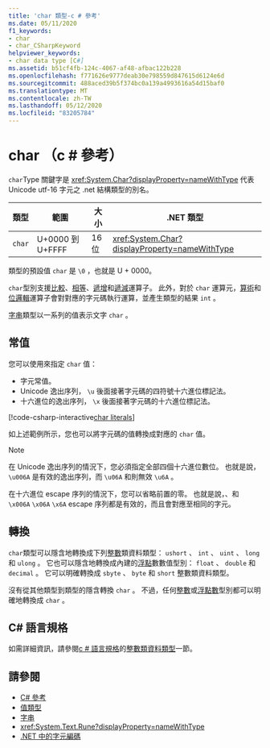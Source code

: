 ```yaml
---
title: 'char 類型-c # 參考'
ms.date: 05/11/2020
f1_keywords:
- char
- char_CSharpKeyword
helpviewer_keywords:
- char data type [C#]
ms.assetid: b51cf4fb-124c-4067-af48-afbac122b228
ms.openlocfilehash: f771626e9777deab30e798559d847615d6124e6d
ms.sourcegitcommit: 488aced39b5f374bc0a139a4993616a54d15baf0
ms.translationtype: MT
ms.contentlocale: zh-TW
ms.lasthandoff: 05/12/2020
ms.locfileid: "83205784"
---
```

# <a name="char-c-reference"></a>char （c # 參考）

`char`Type 關鍵字是 <xref:System.Char?displayProperty=nameWithType> 代表 Unicode utf-16 字元之 .net 結構類型的別名。

|類型|範圍|大小|.NET 類型|
|----------|-----------|----------|-------------------------|
|`char`|U+0000 到 U+FFFF|16位|<xref:System.Char?displayProperty=nameWithType>|

類型的預設值 `char` 是 `\0` ，也就是 U + 0000。

`char`型別支援[比較](../operators/comparison-operators.md)、[相等](../operators/equality-operators.md)、[遞增](../operators/arithmetic-operators.md#increment-operator-)和[遞減](../operators/arithmetic-operators.md#decrement-operator---)運算子。 此外，對於 `char` 運算元，[算術](../operators/arithmetic-operators.md)和[位邏輯](../operators/bitwise-and-shift-operators.md)運算子會對對應的字元碼執行運算，並產生類型的結果 `int` 。

[字串](reference-types.md#the-string-type)類型以一系列的值表示文字 `char` 。

## <a name="literals"></a>常值

您可以使用來指定 `char` 值：

- 字元常值。
- Unicode 逸出序列， `\u` 後面接著字元碼的四符號十六進位標記法。
- 十六進位的逸出序列， `\x` 後面接著字元碼的十六進位標記法。

[!code-csharp-interactive[char literals](snippets/CharType.cs#Literals)]

如上述範例所示，您也可以將字元碼的值轉換成對應的 `char` 值。

> [!NOTE]
> 在 Unicode 逸出序列的情況下，您必須指定全部四個十六進位數位。 也就是說， `\u006A` 是有效的逸出序列，而 `\u06A` 和則無效 `\u6A` 。
>
> 在十六進位 escape 序列的情況下，您可以省略前置的零。 也就是說，、和 `\x006A` `\x06A` `\x6A` escape 序列都是有效的，而且會對應至相同的字元。

## <a name="conversions"></a>轉換

`char`類型可以隱含地轉換成下列[整數](integral-numeric-types.md)類資料類型： `ushort` 、 `int` 、 `uint` 、 `long` 和 `ulong` 。 它也可以隱含地轉換成內建的[浮點](floating-point-numeric-types.md)數數值型別： `float` 、 `double` 和 `decimal` 。 它可以明確轉換成 `sbyte` 、 `byte` 和 `short` 整數類資料類型。

沒有從其他類型到類型的隱含轉換 `char` 。 不過，任何[整數](integral-numeric-types.md)或[浮點數](floating-point-numeric-types.md)型別都可以明確地轉換成 `char` 。

## <a name="c-language-specification"></a>C# 語言規格

如需詳細資訊，請參閱[c # 語言規格](~/_csharplang/spec/introduction.md)的[整數類資料類型](~/_csharplang/spec/types.md#integral-types)一節。

## <a name="see-also"></a>請參閱

- [C# 參考](../index.md)
- [值類型](value-types.md)
- [字串](../../programming-guide/strings/index.md)
- <xref:System.Text.Rune?displayProperty=nameWithType>
- [.NET 中的字元編碼](../../../standard/base-types/character-encoding-introduction.md)
